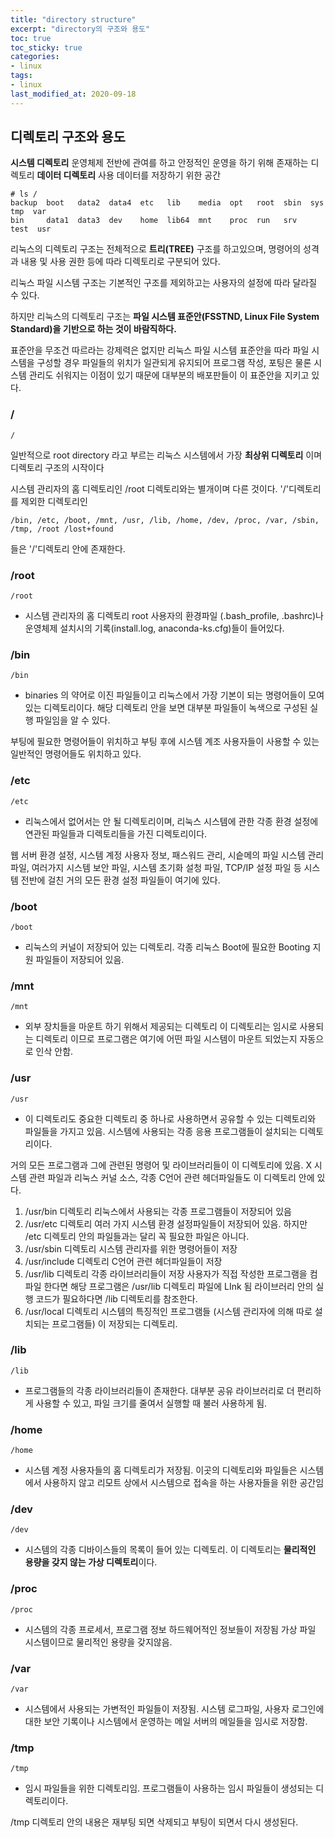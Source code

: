 ```yaml
---
title: "directory structure"
excerpt: "directory의 구조와 용도"
toc: true
toc_sticky: true
categories:
- linux
tags:
- linux
last_modified_at: 2020-09-18
---
```

## 디렉토리 구조와 용도
**시스템 디렉토리**
운영체제 전반에 관여를 하고 안정적인 운영을 하기 위해 존재하는 디렉토리
**데이터 디렉토리**
사용 데이터를 저장하기 위한 공간
```console
# ls /
backup  boot   data2  data4  etc   lib    media  opt   root  sbin  sys   tmp  var
bin     data1  data3  dev    home  lib64  mnt    proc  run   srv   test  usr
```
리눅스의 디렉토리 구조는 전체적으로 **트리(TREE)** 구조를 하고있으며, 명령어의 성격과 내용 및 사용 권한 등에 따라 디렉토리로 구분되어 있다. 

리눅스 파일 시스템 구조는 기본적인 구조를 제외하고는 사용자의 설정에 따라 달라질 수 있다. 

하지만 리눅스의 디렉토리 구조는 **파일 시스템 표준안(FSSTND, Linux File System Standard)을 기반으로 하는 것이 바람직하다.** 

표준안을 무조건 따르라는 강제력은 없지만 리눅스 파일 시스템 표준안을 따라 파일 시스템을 구성할 경우 파일들의 위치가 일관되게 유지되어 프로그램 작성, 포팅은 물론 시스템 관리도 쉬워지는 이점이 있기 때문에 대부분의 배포판들이 이 표준안을 지키고 있다.
### / ###
```console
/
```
일반적으로 root directory 라고 부르는 리눅스 시스템에서 가장 **최상위 디렉토리** 이며 디렉토리 구조의 시작이다

시스템 관리자의 홈 디렉토리인 /root 디렉토리와는 별개이며 다른 것이다.
'/'디렉토리를 제외한 디렉토리인 
```console
/bin, /etc, /boot, /mnt, /usr, /lib, /home, /dev, /proc, /var, /sbin, /tmp, /root /lost+found
```
들은 '/'디렉토리 안에 존재한다.

### /root ###
```console
/root
```
* 시스템 관리자의 홈 디렉토리
root 사용자의 환경파일 (.bash_profile, .bashrc)나 운영체제 설치시의 기록(install.log, anaconda-ks.cfg)들이 들어있다.

### /bin ###
```console
/bin
```
* binaries 의 약어로 이진 파일들이고 리눅스에서 가장 기본이 되는 명령어들이 모여있는 디렉토리이다.
해당 디렉토리 안을 보면 대부분 파일들이 녹색으로 구성된 실행 파일임을 알 수 있다.

부팅에 필요한 명령어들이 위치하고 부팅 후에 시스템 계조 사용자들이 사용할 수 있는 일반적인 명령어들도 위치하고 있다.

### /etc ###
```console
/etc
```
* 리눅스에서 없어서는 안 될 디렉토리이며, 리눅스 시스템에 관한 각종 환경 설정에 연관된 파일들과 디렉토리들을 가진 디렉토리이다.

웹 서버 환경 설정, 시스템 계정 사용자 정보, 패스워드 관리, 시슽메의 파일 시스템 관리 파일, 여러가지 시스템 보안 파일, 시스템 초기화 설청 파일, TCP/IP 설정 파일 등 시스템 전반에 걸친 거의 모든 환경 설정 파일들이 여기에 있다.

### /boot ###
```console
/boot
```
* 리눅스의 커널이 저장되어 있는 디렉토리.
각종 리눅스 Boot에 필요한 Booting 지원 파일들이 저장되어 있음.

### /mnt ###
```console
/mnt
```
* 외부 장치들을 마운트 하기 위해서 제공되는 디렉토리
이 디렉토리는 임시로 사용되는 디렉토리 이므로 프로그램은 여기에 어떤 파일 시스템이 마운트 되었는지 자동으로 인삭 안함.

### /usr ###
```console
/usr
```
* 이 디렉토리도 중요한 디렉토리 중 하나로 사용하면서 공유할 수 있는 디렉토리와 파일들을 가지고 있음.
시스템에 사용되는 각종 응용 프로그램들이 설치되는 디렉토리이다.

거의 모든 프로그램과 그에 관련된 명령어 및 라이브러리들이 이 디렉토리에 있음.
X 시스템 관련 파일과 리눅스 커널 소스, 각종 C언어 관련 헤더파일들도 이 디렉토리 안에 있다.

1. /usr/bin 디렉토리
리눅스에서 사용되는 각종 프로그램들이 저장되어 있음
2. /usr/etc 디렉토리
여러 가지 시스템 환경 설정파일들이 저장되어 있음.
하지만 /etc 디렉토리 안의 파일들과는 달리 꼭 필요한 파일은 아니다.
3. /usr/sbin 디렉토리
시스템 관리자를 위한 명령어들이 저장
4.  /usr/include 디렉토리
C언어 관련 헤더파일들이 저장
5. /usr/lib 디렉토리
각종 라이브러리들이 저장
사용자가 직접 작성한 프로그램을 컴파일 한다면 해당 프로그램은 /usr/lib 디렉토리 파일에 LInk 됨
라이브러리 안의 실행 코드가 필요하다면 /lib 디렉토리를 참조한다.
6. /usr/local 디렉토리
시스템의 특징적인 프로그램들 (시스템 관리자에 의해 따로 설치되는 프로그램들) 이 저장되는 디렉토리.

### /lib ###
```console
/lib
```
* 프로그램들의 각종 라이브러리들이 존재한다.
대부분 공유 라이브러리로 더 편리하게 사용할 수 있고, 파일 크기를 줄여서 실행할 때 불러 사용하게 됨.

### /home ###
```console
/home
```
* 시스템 계정 사용자들의 홈 디렉토리가 저장됨.
이곳의 디렉토리와 파일들은 시스템에서 사용하지 않고 리모트 상에서 시스템으로 접속을 하는 사용자들을 위한 공간임

### /dev ###
```console
/dev
```
* 시스템의 각종 디바이스들의 목록이 들어 있는 디렉토리.
이 디렉토리는 **물리적인 용량을 갖지 않는 가상 디렉토리**이다.

### /proc ###
```console
/proc
```
* 시스템의 각종 프로세서, 프로그램 정보 하드웨어적인 정보들이 저장됨
가상 파일 시스템이므로 물리적인 용량을 갖지않음.

### /var ###
```console
/var
```
* 시스템에서 사용되는 가변적인 파일들이 저장됨.
시스템 로그파일, 사용자 로그인에 대한 보안 기록이나 시스템에서 운영하는 메일 서버의 메일들을 임시로 저장함.

### /tmp ###
```console
/tmp
```
* 임시 파일들을 위한 디렉토리임.
프로그램들이 사용하는 임시 파일들이 생성되는 디렉토리이다.

/tmp 디렉토리 안의 내용은 재부팅 되면 삭제되고 부팅이 되면서 다시 생성된다.